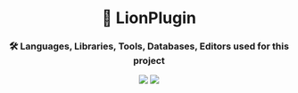<h1 align="center">🦁 LionPlugin</h1>
<h3 align="center">🛠️ Languages, Libraries, Tools, Databases, Editors used for this project</h3>
<p align="center">
  <img src="https://img.shields.io/static/v1?style=for-the-badge&message=Kotlin&color=7F52FF&logo=Kotlin&logoColor=FFFFFF&label=">
  <img src="https://img.shields.io/badge/IntelliJ_IDEA-000000.svg?style=for-the-badge&logo=intellij-idea&logoColor=white">
</p>
